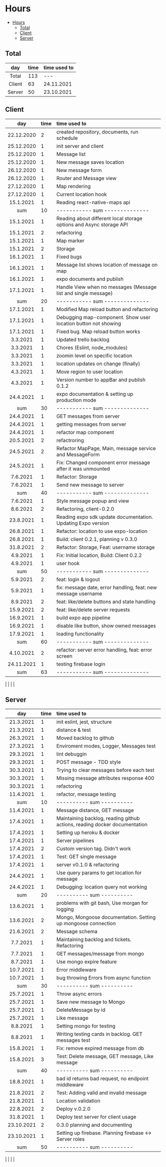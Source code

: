 # Hours
- [Hours](#hours)
	- [Total](#total)
	- [Client](#client)
	- [Server](#server)

## Total
|  day   | time | time used to |
| :----: | :--- | :----------- |
| Total  | 113  | ---          |
| Client | 63   | 24.11.2021   |
| Server | 50   | 23.10.2021   |

## Client
|    day     | time | time used to                                                        |
| :--------: | :--- | :------------------------------------------------------------------ |
| 22.12.2020 | 2    | created repository, documents, run schedule                         |
| 25.12.2020 | 1    | init server and client                                              |
| 25.12.2020 | 1    | Message list                                                        |
| 25.12.2020 | 1    | New message saves location                                          |
| 26.12.2020 | 1    | New message form                                                    |
| 26.12.2020 | 1    | Router and Message view                                             |
| 27.12.2020 | 1    | Map rendering                                                       |
| 27.12.2020 | 1    | Current location hook                                               |
| 15.1.2021  | 1    | Reading react-native-maps api                                       |
|    sum     | 10   | ----------- sum --------------                                      |
| 15.1.2021  | 1    | Reading about different local storage options and Async storage API |
| 15.1.2021  | 2    | refactoring                                                         |
| 15.1.2021  | 1    | Map marker                                                          |
| 15.1.2021  | 2    | Storage                                                             |
| 16.1.2021  | 1    | Fixed bugs                                                          |
| 16.1.2021  | 1    | Message list shows location of message on map                       |
| 16.1.2021  | 1    | expo documents and publish                                          |
| 17.1.2021  | 1    | Handle View when no messages (Message list and single message)      |
|    sum     | 20   | ----------- sum --------------                                      |
| 17.1.2021  | 1    | Modified Map reload button and refactoring                          |
| 17.1.2021  | 1    | Debugging map-component. Show user location button not showing      |
| 17.1.2021  | 1    | Fixed bug. Map reload button works                                  |
|  3.3.2021  | 1    | Updated trello backlog                                              |
|  3.3.2021  | 1    | Chores (Eslint, node_modules)                                       |
|  3.3.2021  | 1    | zoomin level on specific location                                   |
|  3.3.2021  | 1    | location updates on change (finally)                                |
|  4.3.2021  | 1    | Move region to user location                                        |
|  4.3.2021  | 1    | Version number to appBar and publish 0.1.2                          |
| 24.4.2021  | 1    | expo documentation & setting up production mode                     |
|    sum     | 30   | ----------- sum --------------                                      |
| 24.4.2021  | 1    | GET messages from server                                            |
| 24.4.2021  | 1    | getting messages from server                                        |
| 24.4.2021  | 1    | refactor map component                                              |
| 20.5.2021  | 2    | refactroring                                                        |
| 24.5.2021  | 2    | Refactor MapPage, Main, message service and MessageForm             |
| 24.5.2021  | 1    | Fix: Changed component error message after it was unmounted         |
|  7.6.2021  | 1    | Refactor: Storage                                                   |
|  7.6.2021  | 1    | Send new message to server                                          |
|    sum     | 40   | ----------- sum --------------                                      |
|  7.6.2021  | 1    | Style message popup and view                                        |
|  8.6.2021  | 2    | Refactoring, client-0.2.0                                           |
| 23.8.2021  | 1    | Reading expo sdk update documentation. Updating Expo version        |
| 26.8.2021  | 1    | Refactor: location to use expo-location                             |
| 26.8.2021  | 1    | Build: client 0.2.1, planning v 0.3.0                               |
| 31.8.2021  | 2    | Refactor: Storage, Feat: username storage                           |
|  4.9.2021  | 1    | Fix: Initial location, Build: Client 0.2.2                          |
|  4.9.2021  | 1    | user hook                                                           |
|    sum     | 50   | ----------- sum --------------                                      |
|  5.9.2021  | 2    | feat: login & logout                                                |
|  5.9.2021  | 1    | fix: message date, error handling, feat: new message username       |
|  8.9.2021  | 2    | feat: like/delete buttons and state handling                        |
| 15.9.2021  | 2    | feat: like/delete server requests                                   |
| 16.9.2021  | 1    | build expo app pipeline                                             |
| 16.9.2021  | 1    | disable like button, show owned messages                            |
| 17.9.2021  | 1    | loading functionality                                               |
|    sum     | 60   | ----------- sum --------------                                      |
| 4.10.2021  | 2    | refactor: server error handling, feat: error screen                 |
| 24.11.2021 | 1    | testing firebase login                                              |
|    sum     | 63   | ----------- sum --------------                                      |

| | | |
## Server
|    day     | time | time used to                                                              |
| :--------: | :--- | :------------------------------------------------------------------------ |
| 21.3.2021  | 1    | init eslint, jest, structure                                              |
| 21.3.2021  | 1    | distance & test                                                           |
| 26.3.2021  | 1    | Moved backlog to github                                                   |
| 27.3.2021  | 1    | Enviroment modes, Logger, Messages test                                   |
| 29.3.2021  | 1    | lint debuggin                                                             |
| 29.3.2021  | 1    | POST message - TDD style                                                  |
| 30.3.2021  | 1    | Trying to clear messages before each test                                 |
| 30.3.2021  | 1    | Missing message attributes response 400                                   |
| 30.3.2021  | 1    | refactoring                                                               |
| 11.4.2021  | 1    | refactor, message testing                                                 |
|    sum     | 10   | ---------- sum ----------                                                 |
| 11.4.2021  | 1    | Message distance, GET message                                             |
| 17.4.2021  | 1    | Maintaining backlog, reading github actions, reading docker documentation |
| 17.4.2021  | 1    | Setting up heroku & docker                                                |
| 17.4.2021  | 1    | Server pipelines                                                          |
| 17.4.2021  | 2    | Custom version tag. Didn't work                                           |
| 17.4.2021  | 1    | Test: GET single message                                                  |
| 17.4.2021  | 1    | server v0.1.0 & refactoring                                               |
| 24.4.2021  | 1    | Use query params to get location for message                              |
| 24.4.2021  | 1    | Debugging: location query not working                                     |
|    sum     | 20   | ---------- sum ----------                                                 |
| 13.6.2021  | 1    | problems with git bash, Use morgan for logging                            |
| 13.6.2021  | 2    | Mongo, Mongoose documentation. Setting up mongoose connection             |
| 21.6.2021  | 2    | Message schema                                                            |
|  7.7.2021  | 1    | Maintaining backlog and tickets. Refactoring                              |
|  7.7.2021  | 1    | GET messages/message from mongo                                           |
|  8.7.2021  | 1    | Use mongo expire feature                                                  |
| 10.7.2021  | 1    | Error middleware                                                          |
| 10.7.2021  | 1    | bug throwing Errors from async function                                   |
|    sum     | 30   | ---------- sum ----------                                                 |
| 25.7.2021  | 1    | Throw async errors                                                        |
| 25.7.2021  | 1    | Save new message to Mongo                                                 |
| 25.7.2021  | 1    | DeleteMessage by id                                                       |
| 25.7.2021  | 1    | Like message                                                              |
|  8.8.2021  | 1    | Setting mongo for testing                                                 |
|  8.8.2021  | 1    | Writing testing cards in backlog. GET messages test                       |
| 15.8.2021  | 1    | Fix: remove expired message from db                                       |
| 15.8.2021  | 3    | Test: Delete message, GET message, Like message                           |
|    sum     | 40   | ---------- sum ----------                                                 |
| 18.8.2021  | 1    | bad id returns bad request, no endpoint middleware                        |
| 21.8.2021  | 2    | Test: Adding valid and invalid message                                    |
| 21.8.2021  | 1    | Location validation                                                       |
| 22.8.2021  | 2    | Deploy v.0.2.0                                                            |
| 31.8.2021  | 1    | Deploy test server for client usage                                       |
| 23.10.2021 | 2    | 0.3.0 planning and documenting                                            |
| 23.10.2021 | 1    | Setting up firebase. Planning firebase <-> Server roles                   |
|    sum     | 50   | ---------- sum ----------                                                 |


| | | |
